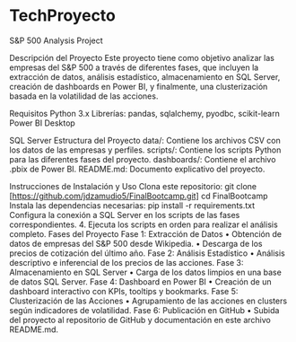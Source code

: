 # TechProyecto
S&P 500 Analysis Project

Descripción del Proyecto
Este proyecto tiene como objetivo analizar las empresas del S&P 500 a través de diferentes fases, que incluyen la extracción de datos, análisis estadístico, almacenamiento en SQL Server, creación de dashboards en Power BI, y finalmente, una clusterización basada en la volatilidad de las acciones.

Requisitos
Python 3.x
Librerías: pandas, sqlalchemy, pyodbc, scikit-learn
Power BI Desktop

SQL Server
Estructura del Proyecto
data/: Contiene los archivos CSV con los datos de las empresas y perfiles.
scripts/: Contiene los scripts Python para las diferentes fases del proyecto.
dashboards/: Contiene el archivo .pbix de Power BI.
README.md: Documento explicativo del proyecto.

Instrucciones de Instalación y Uso
Clona este repositorio: git clone [https://github.com/jdzamudio5/FinalBootcamp.git] cd FinalBootcamp Instala las dependencias necesarias: pip install -r requirements.txt
Configura la conexión a SQL Server en los scripts de las fases correspondientes. 4. Ejecuta los scripts en orden para realizar el análisis completo. Fases del Proyecto Fase 1: Extracción de Datos • Obtención de datos de empresas del S&P 500 desde Wikipedia. • Descarga de los precios de cotización del último año. Fase 2: Análisis Estadístico • Análisis descriptivo e inferencial de los precios de las acciones. Fase 3: Almacenamiento en SQL Server • Carga de los datos limpios en una base de datos SQL Server. Fase 4: Dashboard en Power BI • Creación de un dashboard interactivo con KPIs, tooltips y bookmarks. Fase 5: Clusterización de las Acciones • Agrupamiento de las acciones en clusters según indicadores de volatilidad. Fase 6: Publicación en GitHub • Subida del proyecto al repositorio de GitHub y documentación en este archivo README.md.

